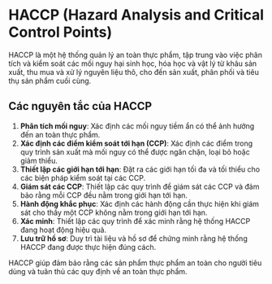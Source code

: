 # HACCP (Hazard Analysis and Critical Control Points)

HACCP là một hệ thống quản lý an toàn thực phẩm, tập trung vào việc phân tích và kiểm soát các mối nguy hại sinh học, hóa học và vật lý từ khâu sản xuất, thu mua và xử lý nguyên liệu thô, cho đến sản xuất, phân phối và tiêu thụ sản phẩm cuối cùng.

## Các nguyên tắc của HACCP

1. **Phân tích mối nguy**: Xác định các mối nguy tiềm ẩn có thể ảnh hưởng đến an toàn thực phẩm.
2. **Xác định các điểm kiểm soát tới hạn (CCP)**: Xác định các điểm trong quy trình sản xuất mà mối nguy có thể được ngăn chặn, loại bỏ hoặc giảm thiểu.
3. **Thiết lập các giới hạn tới hạn**: Đặt ra các giới hạn tối đa và tối thiểu cho các biện pháp kiểm soát tại các CCP.
4. **Giám sát các CCP**: Thiết lập các quy trình để giám sát các CCP và đảm bảo rằng mỗi CCP đều nằm trong giới hạn tới hạn.
5. **Hành động khắc phục**: Xác định các hành động cần thực hiện khi giám sát cho thấy một CCP không nằm trong giới hạn tới hạn.
6. **Xác minh**: Thiết lập các quy trình để xác minh rằng hệ thống HACCP đang hoạt động hiệu quả.
7. **Lưu trữ hồ sơ**: Duy trì tài liệu và hồ sơ để chứng minh rằng hệ thống HACCP đang được thực hiện đúng cách.

HACCP giúp đảm bảo rằng các sản phẩm thực phẩm an toàn cho người tiêu dùng và tuân thủ các quy định về an toàn thực phẩm.
